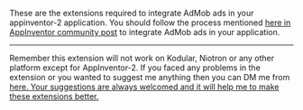 These are the extensions required to integrate AdMob ads in your appinventor-2 application. You should follow the process mentioned <a href="https://community.appinventor.mit.edu/t/free-admob-extension-add-different-types-of-android-ads-in-your-application/45216?u=oseamiya"> here in AppInventor community post</a> to integrate AdMob ads in your application.

---

Remember this extension will not work on Kodular, Niotron or any other platform except for AppInventor-2. If you faced any problems in the extension or you wanted to suggest me anything then you can DM me from <a href="https://community.appinventor.mit.edu/u/oseamiya"> here. Your suggestions are always welcomed and it will help me to make these extensions better.
